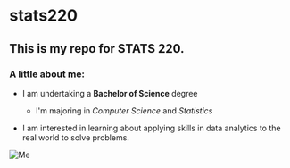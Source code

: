 # stats220

## This is my repo for STATS 220. 

### A little about me:

- I am undertaking a **Bachelor of Science** degree
    - I'm majoring in *Computer Science* and *Statistics*

- I am interested in learning about applying skills in data analytics to the real world to solve problems.


![Me](https://media.giphy.com/media/26AHONQ79FdWZhAI0/giphy.gif)
